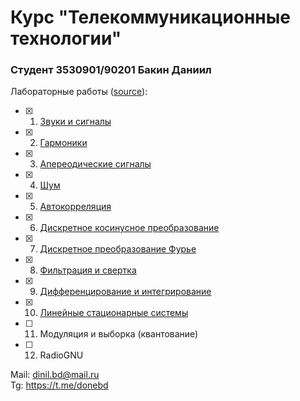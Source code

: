 # Курс "Телекоммуникационные технологии"
### Студент 3530901/90201 Бакин Даниил
Лабораторные работы ([source](https://github.com/AllenDowney/ThinkDSP)):<br>
 - [x] 1. [Звуки и сигналы](https://colab.research.google.com/github/donebd/telecom_spbstu2022/blob/main/src/chap01.ipynb)
 - [x] 2. [Гармоники](https://colab.research.google.com/github/donebd/telecom_spbstu2022/blob/main/src/chap02.ipynb)
 - [x] 3. [Апереодические сигналы](https://colab.research.google.com/github/donebd/telecom_spbstu2022/blob/main/src/chap03.ipynb)
 - [x] 4. [Шум](https://colab.research.google.com/github/donebd/telecom_spbstu2022/blob/main/src/chap04.ipynb)
 - [x] 5. [Автокорреляция](https://colab.research.google.com/github/donebd/telecom_spbstu2022/blob/main/src/chap05.ipynb)
 - [x] 6. [Дискретное косинусное преобразование](https://colab.research.google.com/github/donebd/telecom_spbstu2022/blob/main/src/chap06.ipynb)
 - [x] 7. [Дискретное преобразование Фурье](https://colab.research.google.com/github/donebd/telecom_spbstu2022/blob/main/src/chap07.ipynb)
 - [x] 8. [Фильтрация и свертка](https://colab.research.google.com/github/donebd/telecom_spbstu2022/blob/main/src/chap08.ipynb)
 - [x] 9. [Дифференцирование и интегрирование](https://colab.research.google.com/github/donebd/telecom_spbstu2022/blob/main/src/chap09.ipynb)
 - [x] 10. [Линейные стационарные системы](https://colab.research.google.com/github/donebd/telecom_spbstu2022/blob/main/src/chap10.ipynb)
 - [ ] 11. Модуляция и выборка (квантование)
 - [ ] 12. RadioGNU

Mail: dinil.bd@mail.ru<br>
Tg: https://t.me/donebd

